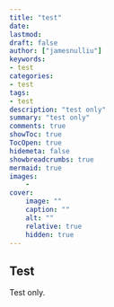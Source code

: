 ```yaml
---
title: "test"
date: 
lastmod: 
draft: false
author: ["jamesnulliu"]
keywords:
- test
categories:
- test
tags:
- test
description: "test only"
summary: "test only"
comments: true
showToc: true
TocOpen: true
hidemeta: false
showbreadcrumbs: true
mermaid: true
images: 
    - 
cover:
    image: ""
    caption: ""
    alt: ""
    relative: true
    hidden: true
---
```


## Test

Test only.